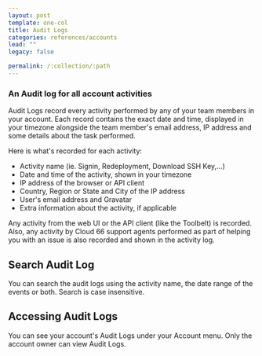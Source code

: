 ```yaml
---
layout: post
template: one-col
title: Audit Logs
categories: references/accounts
lead: ""
legacy: false

permalink: /:collection/:path
---
```




### An Audit log for all account activities

Audit Logs record every activity performed by any of your team members in your account. Each record contains the exact date and time, displayed in your timezone alongside the team member's email address, IP address and some details about the task performed. 

Here is what's recorded for each activity:

- Activity name (ie. Signin, Redeployment, Download SSH Key,...)
- Date and time of the activity, shown in your timezone
- IP address of the browser or API client
- Country, Region or State and City of the IP address
- User's email address and Gravatar
- Extra information about the activity, if applicable

Any activity from the web UI or the API client (like the Toolbelt) is recorded. Also, any activity by Cloud 66 support agents performed as part of helping you with an issue is also recorded and shown in the activity log.

## Search Audit Log

You can search the audit logs using the activity name, the date range of the events or both. Search is case insensitive.

## Accessing Audit Logs

You can see your account's Audit Logs under your Account menu. Only the account owner can view Audit Logs.

